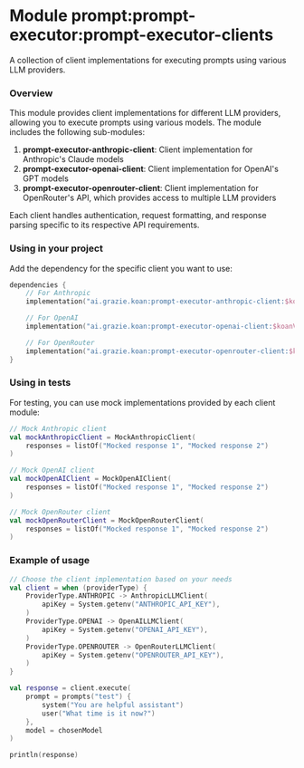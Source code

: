 # Module prompt:prompt-executor:prompt-executor-clients

A collection of client implementations for executing prompts using various LLM providers.

### Overview

This module provides client implementations for different LLM providers, allowing you to execute prompts using various models. The module includes the following sub-modules:

1. **prompt-executor-anthropic-client**: Client implementation for Anthropic's Claude models
2. **prompt-executor-openai-client**: Client implementation for OpenAI's GPT models
3. **prompt-executor-openrouter-client**: Client implementation for OpenRouter's API, which provides access to multiple LLM providers

Each client handles authentication, request formatting, and response parsing specific to its respective API requirements.

### Using in your project

Add the dependency for the specific client you want to use:

```kotlin
dependencies {
    // For Anthropic
    implementation("ai.grazie.koan:prompt-executor-anthropic-client:$koanVersion")

    // For OpenAI
    implementation("ai.grazie.koan:prompt-executor-openai-client:$koanVersion")

    // For OpenRouter
    implementation("ai.grazie.koan:prompt-executor-openrouter-client:$koanVersion")
}
```

### Using in tests

For testing, you can use mock implementations provided by each client module:

```kotlin
// Mock Anthropic client
val mockAnthropicClient = MockAnthropicClient(
    responses = listOf("Mocked response 1", "Mocked response 2")
)

// Mock OpenAI client
val mockOpenAIClient = MockOpenAIClient(
    responses = listOf("Mocked response 1", "Mocked response 2")
)

// Mock OpenRouter client
val mockOpenRouterClient = MockOpenRouterClient(
    responses = listOf("Mocked response 1", "Mocked response 2")
)
```

### Example of usage

```kotlin
// Choose the client implementation based on your needs
val client = when (providerType) {
    ProviderType.ANTHROPIC -> AnthropicLLMClient(
        apiKey = System.getenv("ANTHROPIC_API_KEY"),
    )
    ProviderType.OPENAI -> OpenAILLMClient(
        apiKey = System.getenv("OPENAI_API_KEY"),
    )
    ProviderType.OPENROUTER -> OpenRouterLLMClient(
        apiKey = System.getenv("OPENROUTER_API_KEY"),
    )
}

val response = client.execute(
    prompt = prompts("test") {
        system("You are helpful assistant")
        user("What time is it now?")
    },
    model = chosenModel
)

println(response)
```
